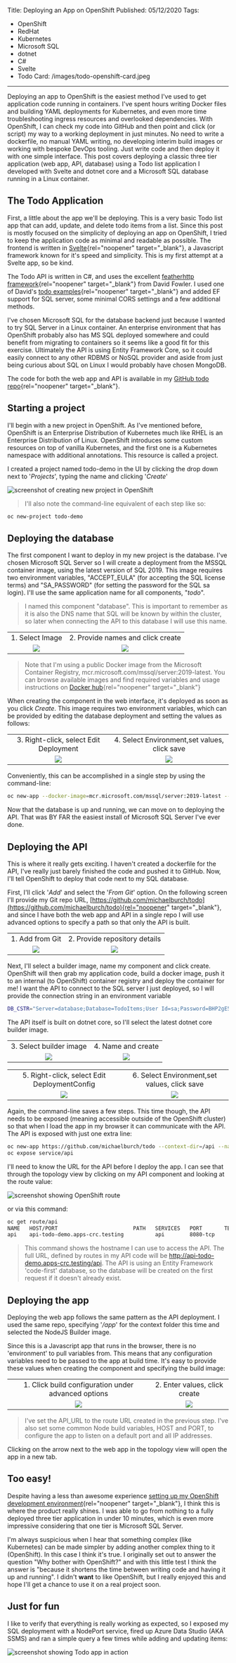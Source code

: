 Title: Deploying an App on OpenShift
Published: 05/12/2020
Tags: 
  - OpenShift
  - RedHat
  - Kubernetes
  - Microsoft SQL
  - dotnet
  - C#
  - Svelte
  - Todo
Card: /images/todo-openshift-card.jpeg
---

Deploying an app to OpenShift is the easiest method I've used to get application code running in containers. I've spent hours writing Docker files and building YAML deployments for Kubernetes, and even more time troubleshooting ingress resources and overlooked dependencies. With OpenShift, I can check my code into GitHub and then point and click (or script) my way to a working deployment in just minutes. No need to write a dockerfile, no manual YAML writing, no developing interim build images or working with bespoke DevOps tooling. Just write code and then deploy it with one simple interface. This post covers deploying a classic three tier application (web app, API, database) using a Todo list application I developed with Svelte and dotnet core and a Microsoft SQL database running in a Linux container.  

## The Todo Application
First, a little about the app we'll be deploying. This is a very basic Todo list app that can add, update, and delete todo items from a list. Since this post is mostly focused on the simplicity of deploying an app on OpenShift, I tried to keep the application code as minimal and readable as possible. The frontend is written in [Svelte](https://svelte.dev/){rel="noopener" target="_blank"}, a Javascript framework known for it's speed and simplicity. This is my first attempt at a Svelte app, so be kind. 

The Todo API is written in C#, and uses the excellent [featherhttp framework](https://github.com/featherhttp/framework){rel="noopener" target="_blank"} from David Fowler. I used one of David's [todo examples](https://github.com/davidfowl/Todos){rel="noopener" target="_blank"} and added EF support for SQL server, some minimal CORS settings and a few additional methods. 

I've chosen Microsoft SQL for the database backend just because I wanted to try SQL Server in a Linux container. An enterprise environment that has OpenShift probably also has MS SQL deployed somewhere and could benefit from migrating to containers so it seems like a good fit for this exercise. Ultimately the API is using Entity Framework Core, so it could easily connect to any other RDBMS or NoSQL provider and aside from just being curious about SQL on Linux I would probably have chosen MongoDB.

The code for both the web app and API is available in my [GitHub todo repo](https://github.com/michaelburch/todo){rel="noopener" target="_blank"}. 

## Starting a project
I'll begin with a new project in OpenShift. As I've mentioned before, OpenShift is an Enterprise Distribution of Kubernetes much like RHEL is an Enterprise Distribution of Linux. OpenShift introduces some custom resources on top of vanilla Kubernetes, and the first one is a Kubernetes namespace with additional annotations. This resource is called a project. 

I created a project named todo-demo in the UI by clicking the drop down next to '_Projects_', typing the name and clicking '_Create_'

![screenshot of creating new project in OpenShift](/images/openshift-create-proj.png "screenshot of creating new project in OpenShift") 


> I'll also note the command-line equivalent of each step like so:

```bash
oc new-project todo-demo
```

## Deploying the database
The first component I want to deploy in my new project is the database. I've chosen Microsoft SQL Server so I will create a deployment from the MSSQL container image, using the latest version of SQL 2019. This image requires two environment variables, "ACCEPT_EULA" (for accepting the SQL license terms) and "SA_PASSWORD" (for setting the password for the SQL sa login). I'll use the same application name for all components, "_todo_". 

> I named this component "database". This is important to remember as it is also the DNS name that SQL will be known by within the cluster, so later when connecting the API to this database I will use this name.  

<table>
<tr>
<td style="text-align: center;">1. Select Image</td><td style="text-align: center">2. Provide names and click create</td>
</tr>
<tr>
<td v-align="middle" align="center">
<img src='~/images/openshift-deploy-image.png' style="max-height:350px;"/> 
</td>
<td v-align="middle" align="center">
<img src='~/images/openshift-deploy-image-2.png' style="max-height:350px;"/> 
</td>
</tr>
</table>


> Note that I'm using a public Docker image from the Microsoft Container Registry, mcr.microsoft.com/mssql/server:2019-latest. You can browse available images and find required variables and usage instructions on [Docker hub](https://hub.docker.com/_/microsoft-mssql-server){rel="noopener" target="_blank"}


When creating the component in the web interface, it's deployed as soon as you click *_Create_*. This image requires two environment variables, which can be provided by editing the database deployment and setting the values as follows:


<table>
<tr>
<td style="text-align: center;">3. Right-click, select Edit Deployment</td><td style="text-align: center">4. Select Environment,set values, click save</td>
</tr>
<tr>
<td v-align="middle" align="center">
<img src='~/images/openshift-edit-deploy.png' style="max-height:350px;"/> 
</td>
<td v-align="middle" align="center">
<img src='~/images/openshift-edit-deploy-2.png' style="max-height:350px;"/> 
</td>
</tr>
</table>


Conveniently, this can be accomplished in a single step by using the command-line:

```bash
oc new-app --docker-image=mcr.microsoft.com/mssql/server:2019-latest --name=database -e "ACCEPT_EULA=Y" -e "SA_PASSWORD=BHP2gE5#+" -l app.kubernetes.io/part-of=todo

```

Now that the database is up and running, we can move on to deploying the API. That was BY FAR the easiest install of Microsoft SQL Server I've ever done.

## Deploying the API
This is where it really gets exciting. I haven't created a dockerfile for the API, I've really just barely finished the code and pushed it to GitHub. Now, I'll tell OpenShift to deploy that code next to my SQL database.

First, I'll click '_Add_' and select the '_From Git_' option. On the following screen I'll provide my Git repo URL, [https://github.com/michaelburch/todo](https://github.com/michaelburch/todo){rel="noopener" target="_blank"}, and since I have both the web app and API in a single repo I will use advanced options to specify a path so that only the API is built.  

<table>
<tr>
<td style="text-align: center;">1. Add from Git</td><td style="text-align: center">2. Provide repository details</td>
</tr>
<tr>
<td v-align="middle" align="center">
<img src='~/images/openshift-add-git.png' style="max-height:350px;"/> 
</td>
<td v-align="middle" align="center">
<img src='~/images/openshift-config-repo.png' style="max-height:350px;"/> 
</td>
</tr>
</table>

Next, I'll select a builder image, name my component and click create. OpenShift will then grab my application code, build a docker image, push it to an internal (to OpenShift) container registry and deploy the container for me! I want the API to connect to the SQL server I just deployed, so I will provide the connection string in an environment variable

```bash
DB_CSTR="Server=database;Database=TodoItems;User Id=sa;Password=BHP2gE5#+;"
```

The API itself is built on dotnet core, so I'll select the latest dotnet core builder image.

<table>
<tr>
<td style="text-align: center;">3. Select builder image</td><td style="text-align: center">4. Name and create</td>
</tr>
<tr>
<td v-align="middle" align="center">
<img src='~/images/openshift-select-builder.png' style="max-height:350px;"/> 
</td>
<td v-align="middle" align="center">
<img src='~/images/openshift-name-api.png' style="max-height:350px;"/> 
</td>
</tr>
</table>


<table>
<tr>
<td style="text-align: center;">5. Right-click, select Edit DeploymentConfig</td><td style="text-align: center">6. Select Environment,set values, click save</td>
</tr>
<tr>
<td v-align="middle" align="center">
<img src='~/images/openshift-edit-api.png' style="max-height:350px;"/> 
</td>
<td v-align="middle" align="center">
<img src='~/images/openshift-edit-api-2.png' style="max-height:350px;"/> 
</td>
</tr>
</table>


Again, the command-line saves a few steps. This time though, the API needs to be exposed (meaning accessible outside of the OpenShift cluster) so that when I load the app in my browser it can communicate with the API. The API is exposed with just one extra line:

```bash
oc new-app https://github.com/michaelburch/todo --context-dir=/api --name=api -e "DB_CSTR=Server=database;Database=TodoItems;User Id=sa;Password=BHP2gE5#+;" -l app.kubernetes.io/part-of=todo
oc expose service/api
```

I'll need to know the URL for the API before I deploy the app. I can see that through the topology view by clicking on my API component and looking at the route value:

![screenshot showing OpenShift route](/images/openshift-show-route.png "screenshot showing OpenShift route") 

or via this command:

```bash
oc get route/api
NAME   HOST/PORT                        PATH   SERVICES   PORT       TERMINATION   WILDCARD
api    api-todo-demo.apps-crc.testing          api        8080-tcp                 None
```

> This command shows the hostname I can use to access the API. The full URL, defined by routes in my API code will be http://api-todo-demo.apps-crc.testing/api. The API is using an Entity Framework 'code-first' database, so the database will be created on the first request if it doesn't already exist.

## Deploying the app
Deploying the web app follows the same pattern as the API deployment. I used the same repo, specifying '_/app_' for the context folder this time and selected the NodeJS Builder image.

Since this is a Javascript app that runs in the browser, there is no 'environment' to pull variables from. This means that any configuration variables need to be passed to the app at build time. It's easy to provide these values when creating the component and specifying the build image:


<table>
<tr>
<td style="text-align: center;">1. Click build configuration under advanced options</td><td style="text-align: center">2. Enter values, click create</td>
</tr>
<tr>
<td v-align="middle" align="center">
<img src='~/images/openshift-edit-buildconfig.png' style="max-height:350px;"/> 
</td>
<td v-align="middle" align="center">
<img src='~/images/openshift-edit-buildconfig-2.png' style="max-height:350px;"/> 
</td>
</tr>
</table>

> I've set the API_URL to the route URL created in the previous step. I've also set some common Node build variables, HOST and PORT, to configure the app to listen on a default port and all IP addresses. 

Clicking on the arrow next to the web app in the topology view will open the app in a new tab.

## Too easy!

Despite having a less than awesome experience [setting up my OpenShift development environment](/blog/Getting-Started-with-Openshift.html){rel="noopener" target="_blank"}, I think this is where the product really shines. I was able to go from nothing to a fully deployed three tier application in under 10 minutes, which is even more impressive considering that one tier is Microsoft SQL Server. 

I'm always suspicious when I hear that something complex (like Kubernetes) can be made simpler by adding another complex thing to it (OpenShift). In this case I think it's true. I originally set out to answer the question "Why bother with OpenShift?" and with this little test I think the answer is "because it shortens the time between writing code and having it up and running". I didn't __want__ to like OpenShift, but I really enjoyed this and hope I'll get a chance to use it on a real project soon. 

## Just for fun

I like to verify that everything is really working as expected, so I exposed my SQL deployment with a NodePort service, fired up Azure Data Studio (AKA SSMS) and ran a simple query a few times while adding and updating items:


![screenshot showing Todo app in action](/images/todo-demo.gif "screenshot showing Todo app in action") 